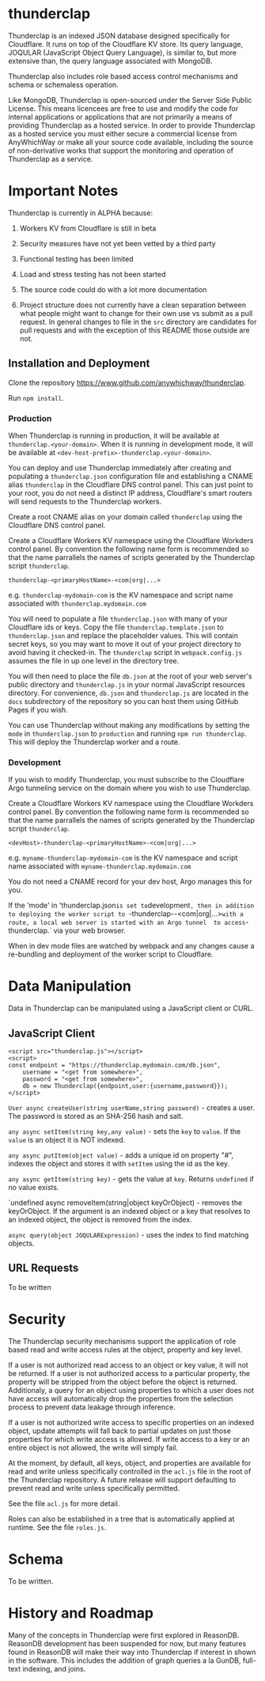 # thunderclap

Thunderclap is an indexed JSON database designed specifically for Cloudflare. It runs on top of the Cloudflare KV store. 
Its query language, JOQULAR (JavaScript Object Query Language), is similar to, but more extensive than, the query language
associated with MongoDB.

Thunderclap also includes role based access control mechanisms and schema or schemaless operation.

Like MongoDB, Thunderclap is open-sourced under the Server Side Public License. This means licencees are free to use and 
modify the code for internal applications or applications that are not primarily a means of providing Thunderclap as a 
hosted service. In order to provide Thunderclap as a hosted service you must either secure a commercial license from 
AnyWhichWay or make all your source code available, including the source of non-derivative works that support the 
monitoring and operation of Thunderclap as a service.

# Important Notes

Thunderclap is currently in ALPHA because:

1) Workers KV from Cloudflare is still in beta

2) Security measures have not yet been vetted by a third party

3) Functional testing has been limited

4) Load and stress testing has not been started

5) The source code could do with a lot more documentation

6) Project structure does not currently have a clean separation between what people might want to change
for their own use vs submit as a pull request. In general changes to file in the `src` directory are
candidates for pull requests and with the exception of this README those outside are not.

## Installation and Deployment

Clone the repository https://www.github.com/anywhichway/thunderclap.

Run `npm install`.

### Production

When Thunderclap is running in production, it will be available at `thunderclap.<your-domain>`. When it is running in 
development mode, it will be available at `<dev-host-prefix>-thunderclap.<your-domain>`.

You can deploy and use Thunderclap immediately after creating and populating a `thunderclap.json` configuration file
and establishing a CNAME alias `thunderclap` in the Cloudflare DNS control panel. This can just point to your root, 
you do not need a distinct IP address, Cloudflare's smart routers will send requests to the Thunderclap workers.

Create a root CNAME alias on your domain called `thunderclap` using the Cloudflare DNS control panel.

Create a Cloudflare Workers KV namespace using the Cloudflare Workders control panel. By convention the following 
name form is recommended so that the name parrallels the names of scripts generated by the Thunderclap script `thunderclap`.

`thunderclap-<primaryHostName>-<com|org|...>`

e.g. `thunderclap-mydomain-com` is the KV namespace and script name associated with `thunderclap.mydomain.com`

You will need to populate a file `thunderclap.json` with many of your Cloudflare ids or keys. Copy the file 
`thunderclap.template.json` to `thunderclap.json` and replace the placeholder values. This will contain secret keys,
so you may want to move it out of your project directory to avoid having it checked-in. The `thunderclap` script in
`webpack.config.js` assumes the file in up one level in the directory tree.

You will then need to place the file `db.json` at the root of your web server's public directory and `thunderclap.js` 
in your normal JavaScript resources directory. For convenience, `db.json` and `thunderclap.js` are located in the `docs` 
subdirectory of the repository so you can host them using GitHub Pages if you wish.

You can use Thunderclap without making any modifications by setting the `mode` in `thunderclap.json` to `production`
and running `npm run thunderclap`. This will deploy the Thunderclap worker and a route. 

### Development

If you wish to modify Thunderclap, you must subscribe to the Cloudflare Argo tunneling service on the domain where 
you wish to use Thunderclap.

Create a Cloudflare Workers KV namespace using the Cloudflare Workders control panel. By convention the following 
name form is recommended so that the name parrallels the names of scripts generated by the Thunderclap script `thunderclap`.

`<devHost>-thunderclap-<primaryHostName>-<com|org|...>`

e.g. `myname-thunderclap-mydomain-com` is the KV namespace and script name associated with `myname-thunderclap.mydomain.com`

You do not need a CNAME record for your dev host, Argo manages this for you.

If the 'mode' in 'thunderclap.json` is set to `development`, then in addition to deploying the worker script to
`<devHost>-thunderclap-<primaryHostName>-<com|org|...>` with a route, a local web server is started with an Argo tunnel 
to access `<dev-host-prefix>-thunderclap.<your-domain>` via your web browser.

When in dev mode files are watched by webpack and any changes cause a re-bundling and deployment of 
the worker script to Cloudflare.

# Data Manipulation

Data in Thunderclap can be manipulated using a JavaScript client or CURL.

## JavaScript Client

```
<script src="thunderclap.js"></script>
<script>
const endpoint = "https://thunderclap.mydomain.com/db.json",
	username = "<get from somewhere>",
	password = "<get from somewhere>",
	db = new Thunderclap({endpoint,user:{username,password}});
</script>
```

`User async createUser(string userName,string password)` - creates a user. The password is stored as an SHA-256 hash and salt.

`any async setItem(string key,any value)` - sets the `key` to `value`. If the `value` is an object it is NOT indexed.

`any async putItem(object value)` - adds a unique id on property "#", indexes the object and stores it with `setItem` 
using the id as the key.

`any async getItem(string key)` - gets the value at `key`. Returns `undefined` if no value exists.

`undefined async removeItem(string|object keyOrObject) - removes the keyOrObject. If the argument is an indexed object 
or a key that resolves to an indexed object, the object is removed from the index. 

`async query(object JOQULARExpression)` - uses the index to find matching objects.

## URL Requests 

To be written

# Security

The Thunderclap security mechanisms support the application of role based read and write access rules at the object, 
property and key level. 

If a user is not authorized read access to an object or key value, it will not be returned. If a user is not 
authorized access to a particular property, the property will be stripped from the object before the
object is returned. Additionaly, a query for an object using properties to which a user does not have access
will automatically drop the properties from the selection process to prevent data leakage through inference.

If a user is not authorized write access to specific properties on an indexed object, update attempts will 
fall back to partial updates on just those properties for which write access is allowed. If write access to a
key or an entire object is not allowed, the write will simply fail.

At the moment, by default, all keys, object, and properties are available for read and write unless specifically
controlled in the `acl.js` file in the root of the Thunderclap repository. A future release will support defaulting
to prevent read and write unless specifically permitted.

See the file `acl.js` for more detail.

Roles can also be established in a tree that is automatically applied at runtime. See the file `roles.js`.

# Schema

To be written.

# History and Roadmap

Many of the concepts in Thunderclap were first explored in ReasonDB. ReasonDB development has been suspended for now, 
but many features found in ReasonDB will make their way into Thunderclap if interest in shown in the software. This
includes the addition of graph queries a la GunDB, full-text indexing, and joins.




